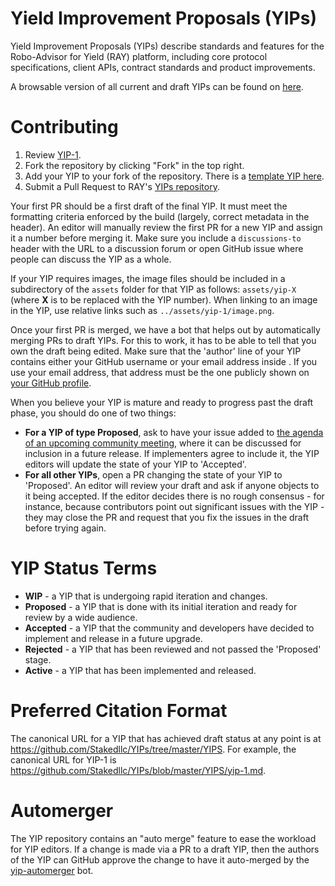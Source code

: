 # Yield Improvement Proposals (YIPs)

Yield Improvement Proposals (YIPs) describe standards and features for the Robo-Advisor for Yield (RAY) platform, including core protocol specifications, client APIs, contract standards and product improvements.

A browsable version of all current and draft YIPs can be found on [here](https://github.com/Stakedllc/YIPs).

# Contributing

 1. Review [YIP-1](YIPS/yip-1.md).
 2. Fork the repository by clicking "Fork" in the top right.
 3. Add your YIP to your fork of the repository. There is a [template YIP here](yip-template.md).
 4. Submit a Pull Request to RAY's [YIPs repository](https://github.com/Stakedllc/YIPs).

Your first PR should be a first draft of the final YIP. It must meet the formatting criteria enforced by the build (largely, correct metadata in the header). An editor will manually review the first PR for a new YIP and assign it a number before merging it. Make sure you include a `discussions-to` header with the URL to a discussion forum or open GitHub issue where people can discuss the YIP as a whole.

If your YIP requires images, the image files should be included in a subdirectory of the `assets` folder for that YIP as follows: `assets/yip-X` (where **X** is to be replaced with the YIP number). When linking to an image in the YIP, use relative links such as `../assets/yip-1/image.png`.

Once your first PR is merged, we have a bot that helps out by automatically merging PRs to draft YIPs. For this to work, it has to be able to tell that you own the draft being edited. Make sure that the 'author' line of your YIP contains either your GitHub username or your email address inside <triangular brackets>. If you use your email address, that address must be the one publicly shown on [your GitHub profile](https://github.com/settings/profile).

When you believe your YIP is mature and ready to progress past the draft phase, you should do one of two things:

 - **For a YIP of type Proposed**, ask to have your issue added to [the agenda of an upcoming community meeting](https://github.com/Stakedllc/YIPs/wiki/Community), where it can be discussed for inclusion in a future release. If implementers agree to include it, the YIP editors will update the state of your YIP to 'Accepted'.
 - **For all other YIPs**, open a PR changing the state of your YIP to 'Proposed'. An editor will review your draft and ask if anyone objects to it being accepted. If the editor decides there is no rough consensus - for instance, because contributors point out significant issues with the YIP - they may close the PR and request that you fix the issues in the draft before trying again.

# YIP Status Terms

* **WIP** - a YIP that is undergoing rapid iteration and changes.
* **Proposed** - a YIP that is done with its initial iteration and ready for review by a wide audience.
* **Accepted** - a YIP that the community and developers have decided to implement and release in a future upgrade.
* **Rejected** - a YIP that has been reviewed and not passed the 'Proposed' stage.
* **Active** - a YIP that has been implemented and released.

# Preferred Citation Format

The canonical URL for a YIP that has achieved draft status at any point is at https://github.com/Stakedllc/YIPs/tree/master/YIPS. For example, the canonical URL for YIP-1 is https://github.com/Stakedllc/YIPs/blob/master/YIPS/yip-1.md.

# Automerger

The YIP repository contains an "auto merge" feature to ease the workload for YIP editors.  If a change is made via a PR to a draft YIP, then the authors of the YIP can GitHub approve the change to have it auto-merged by the [yip-automerger](https://github.com/yip-automerger/automerger) bot.
